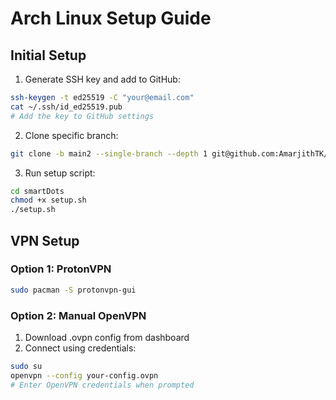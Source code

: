 # Arch Linux Setup Guide

## Initial Setup

1. Generate SSH key and add to GitHub:
```bash
ssh-keygen -t ed25519 -C "your@email.com"
cat ~/.ssh/id_ed25519.pub
# Add the key to GitHub settings
```

2. Clone specific branch:
```bash 
git clone -b main2 --single-branch --depth 1 git@github.com:AmarjithTK/smartDots.git
```

3. Run setup script:
```bash
cd smartDots
chmod +x setup.sh
./setup.sh
```

## VPN Setup

### Option 1: ProtonVPN
```bash
sudo pacman -S protonvpn-gui
```

### Option 2: Manual OpenVPN
1. Download .ovpn config from dashboard
2. Connect using credentials:
```bash
sudo su
openvpn --config your-config.ovpn
# Enter OpenVPN credentials when prompted
```